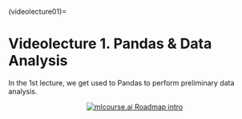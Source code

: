 (videolecture01)=

# Videolecture 1. Pandas & Data Analysis

In the 1st lecture, we get used to Pandas to perform preliminary data analysis.

<div align="center">

[![mlcourse.ai Roadmap intro](https://img.youtube.com/vi/fwWCw_cE5aI/hqdefault.jpg)](https://www.youtube.com/watch?v=fwWCw_cE5aI&ab_channel=YuryKashnitsky)

</div>
